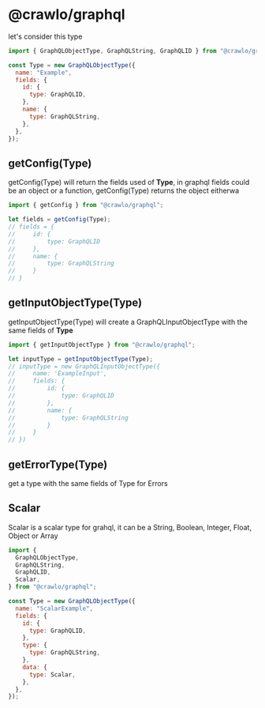 # @crawlo/graphql

let's consider this type

```js
import { GraphQLObjectType, GraphQLString, GraphQLID } from "@crawlo/graphql";

const Type = new GraphQLObjectType({
  name: "Example",
  fields: {
    id: {
      type: GraphQLID,
    },
    name: {
      type: GraphQLString,
    },
  },
});
```

## getConfig(Type)

getConfig(Type) will return the fields used of **Type**, in graphql fields could be an object or a function, getConfig(Type) returns the object eitherwa

```js
import { getConfig } from "@crawlo/graphql";

let fields = getConfig(Type);
// fields = {
//     id: {
//         type: GraphQLID
//     },
//     name: {
//         type: GraphQLString
//     }
// }
```

## getInputObjectType(Type)

getInputObjectType(Type) will create a GraphQLInputObjectType with the same fields of **Type**

```js
import { getInputObjectType } from "@crawlo/graphql";

let inputType = getInputObjectType(Type);
// inputType = new GraphQLInputObjectType({
//     name: 'ExampleInput',
//     fields: {
//         id: {
//             type: GraphQLID
//         },
//         name: {
//             type: GraphQLString
//         }
//     }
// })
```

## getErrorType(Type)

get a type with the same fields of Type for Errors

## Scalar

Scalar is a scalar type for grahql, it can be a String, Boolean, Integer, Float, Object or Array

```js
import {
  GraphQLObjectType,
  GraphQLString,
  GraphQLID,
  Scalar,
} from "@crawlo/graphql";

const Type = new GraphQLObjectType({
  name: "ScalarExample",
  fields: {
    id: {
      type: GraphQLID,
    },
    type: {
      type: GraphQLString,
    },
    data: {
      type: Scalar,
    },
  },
});
```
